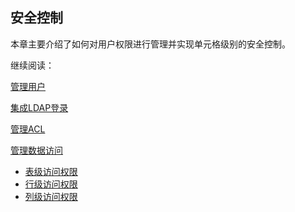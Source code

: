 ## 安全控制

本章主要介绍了如何对用户权限进行管理并实现单元格级别的安全控制。

继续阅读：

[管理用户](user.cn.md)

[集成LDAP登录](ldap.cn.md)

[管理ACL](acl.cn.md)

[管理数据访问](data_access_control.cn.md)

- [表级访问权限](table.cn.md)
- [行级访问权限](row.cn.md)
- [列级访问权限](column.cn.md)